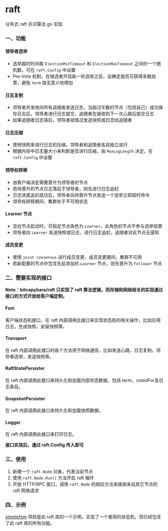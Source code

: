 # raft
分布式 raft 共识算法 go 实现

### 一、功能

#### 领导者选举
* 选举超时时间取 `ElectionMinTimeout` 和 `ElectionMaxTimeout` 之间的一个随机数，可在 `raft.Config` 中设置
* Pre-Vote 机制，在候选者开启新一轮选举之前，会确定是否可获得多数投票，避免 `term` 值无意义地增加

#### 日志复制
* 领导者并发地向所有追随者发送日志，当超过半数的节点（包括自己）成功保存日志后，领导者进行日志提交，追随者在接收到下一次心跳后提交日志
* 如果追随者日志落后，领导者视情况发送快照或日志给追随者

#### 日志压缩
* 使用快照来进行日志的压缩，领导者和追随者各自独立进行
* 根据内存中日志量大小来判断是否进行压缩，由 `MaxLogLength` 决定，在 `raft.Config` 中设置

#### 领导权转移
* 由客户端决定需要晋升为领导者的节点
* 若待晋升的节点日志落后于领导者，则先进行日志追赶
* 日志进度追赶成功后，领导者向待晋升节点发送一个选举立即超时命令
* 领导权转移期间，集群处于不可用状态

#### Learner 节点
* 空白节点启动时，可指定节点角色为 `Learner`，此角色的节点不参与选举投票
* 领导者向 `Learner` 发送快照或日志，进行日志追赶，追随者对此节点无感知

#### 成员变更
* 使用 `joint consensus` 进行成员变更，成员变更期间，集群不可用
* 若新配置的节点中包含先前添加的 `Learner` 节点，则先晋升为 `Follower` 节点

### 二、需要实现的接口

**Note：bitcapybara/raft 只实现了 raft 算法逻辑，而存储和网络相关的实现通过接口的方式开放给客户端定制。**

#### Fsm

客户端状态机接口，在 raft 内部调用此接口来实现状态机的相关操作，比如应用日志，生成快照，安装快照等。

#### Transport

在 raft 内部调用此接口的各个方法用于网络通信，比如发送心跳，日志复制，领导者选举，发送快照等。

#### RaftStatePersister

在 raft 内部调用此接口来持久化和加载内部状态数据，包括 term，votedFor及日志条目。

#### SnapshotPersister

在 raft 内部调用此接口来持久化和加载快照数据。

#### Logger

在 raft 内部调用此接口来打印日志。

**接口实现后，通过 raft.Config 传入即可**

### 三、使用

1. 新建一个 `raft.Node` 对象，代表当前节点
2. 使用 `raft.Node.Run()` 方法开启 raft 循环
3. 开放 HTTP/RPC 接口，调用 `raft.Node` 的相应方法来接收来自其它节点的 raft 网络请求

### 四、示例

[simplefsm](https://github.com/bitcapybara/simplefsm) 项目是此 raft 库的一个示例，实现了一个极简的状态机，但已经包含了此 raft 库的所有功能。

